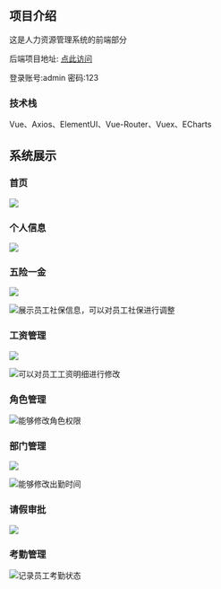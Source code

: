 

## 项目介绍
这是人力资源管理系统的前端部分

后端项目地址: [点此访问](https://github.com/chickenfooter/springboot-hrm)

登录账号:admin 密码:123

### 技术栈
Vue、Axios、ElementUI、Vue-Router、Vuex、ECharts

## 系统展示

### 首页
![](https://user-images.githubusercontent.com/113685347/217847013-ae3f6871-de02-4371-b6da-82d502d7dabb.png)

### 个人信息
![](https://user-images.githubusercontent.com/113685347/217849276-1e2f9461-40d3-4105-bd45-1941610ed7e6.png)

### 五险一金
![](https://user-images.githubusercontent.com/113685347/217849594-27b10990-0982-4f5d-9167-e4f69894b3b0.png)

![展示员工社保信息，可以对员工社保进行调整](https://user-images.githubusercontent.com/113685347/217850274-acf3569c-463e-43e3-8613-1f89c6d0b395.png)

### 工资管理
![](https://user-images.githubusercontent.com/113685347/217850848-a3338e61-ee5b-45ab-9459-3628f3523180.png)

![可以对员工工资明细进行修改](https://user-images.githubusercontent.com/113685347/217851085-26effe67-10d7-4261-a9b1-5b511eebc679.png)

### 角色管理
![能够修改角色权限](https://user-images.githubusercontent.com/113685347/217851906-2007311e-fbc8-46af-9e48-3838039307e7.png)

### 部门管理
![](https://user-images.githubusercontent.com/113685347/217853890-422650de-bbe9-4f7a-9b4a-c1bee8d34339.png)

![能够修改出勤时间](https://user-images.githubusercontent.com/113685347/217854096-abc6f4b9-c88f-43c5-9a3b-8a5cf03d117c.png)

### 请假审批
![](https://user-images.githubusercontent.com/113685347/217854751-e14307b9-4a8b-4219-b3db-52cf8828732e.png)

### 考勤管理
![记录员工考勤状态](https://user-images.githubusercontent.com/113685347/217855394-9d5dc4fd-8d76-4c8a-90ca-862791608329.png)
